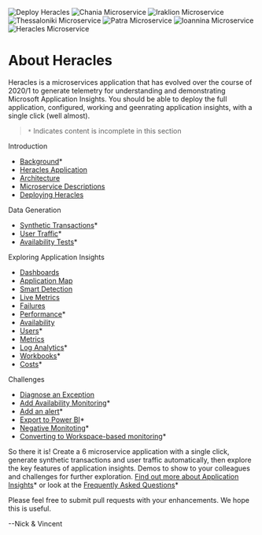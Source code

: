![Deploy Heracles](https://github.com/nikkh/heracles-ai/workflows/Deploy%20Heracles/badge.svg) ![Chania Microservice](https://github.com/nikkh/heracles-ai/workflows/Chania%20Microservice/badge.svg) ![Iraklion Microservice](https://github.com/nikkh/heracles-ai/workflows/Iraklion%20Microservice/badge.svg) ![Thessaloniki Microservice](https://github.com/nikkh/heracles-ai/workflows/Thessaloniki%20Microservice/badge.svg) ![Patra Microservice](https://github.com/nikkh/heracles-ai/workflows/Patra%20Microservice/badge.svg) ![Ioannina Microservice](https://github.com/nikkh/heracles-ai/workflows/Ioannina%20Microservice/badge.svg) ![Heracles Microservice](https://github.com/nikkh/heracles-ai/workflows/Heracles%20Microservice/badge.svg)


# About Heracles

Heracles is a microservices application that has evolved over the course of 2020/1 to generate telemetry for understanding and demonstrating Microsoft Application Insights. You should be able to deploy the full application, configured, working and geenrating application insights, with a single click (well almost).

> `*` Indicates content is incomplete in this section

Introduction
- [Background](docs/intro/background.md)*
- [Heracles Application](docs/intro/heracles-application.md)
- [Architecture](docs/intro/heracles-architecture.md)
- [Microservice Descriptions](docs/intro/microservice-descriptions.md)
- [Deploying Heracles](docs/intro/deploying-heracles.md)

Data Generation
- [Synthetic Transactions](docs/gen/data-gen-synthetic.md)*
- [User Traffic](docs/gen/data-gen-user-traffic.md)*
- [Availability Tests](docs/gen/data-gen-availability-tests.md)*

Exploring Application Insights
- [Dashboards](docs/demo/ai-dashboards.md)
- [Application Map](docs/demo/ai-application-map.md)
- [Smart Detection](docs/demo/ai-smart-detection.md)
- [Live Metrics](docs/demo/ai-live-metrics.md)
- [Failures](docs/demo/ai-failures.md)
- [Performance](docs/demo/ai-performance.md)*
- [Availability](docs/demo/ai-availability.md)
- [Users](docs/demo/ai-users.md)*
- [Metrics](docs/demo/ai-metrics.md)
- [Log Analytics](docs/demo/ai-log-analytics.md)*
- [Workbooks](docs/demo/ai-workbooks.md)*
- [Costs](docs/demo/ai-costs.md)*

Challenges
- [Diagnose an Exception](docs/challenges/diagnose-exception.md)
- [Add Availability Monitoring](docs/challenges/availability-monitoring.md)*
- [Add an alert](docs/challenges/add-alert.md)*
- [Export to Power BI](docs/challenges/export-powerbi.md)*
- [Negative Monitoting](docs/challenges/negative-monitoring.md)*
- [Converting to Workspace-based monitoring](docs/challenges/workspace-based.md)*

So there it is!  Create a 6 microservice application with a single click, generate synthetic transactions and user traffic automatically, then explore the key features of application insights.  Demos to show to your colleagues and challenges for further exploration.  [Find out more about Application Insights](docs/find-out-more.md)* or look at the [Frequently Asked Questions](docs/faq.md)*

Please feel free to submit pull requests with your enhancements. We hope this is useful.

--Nick & Vincent
